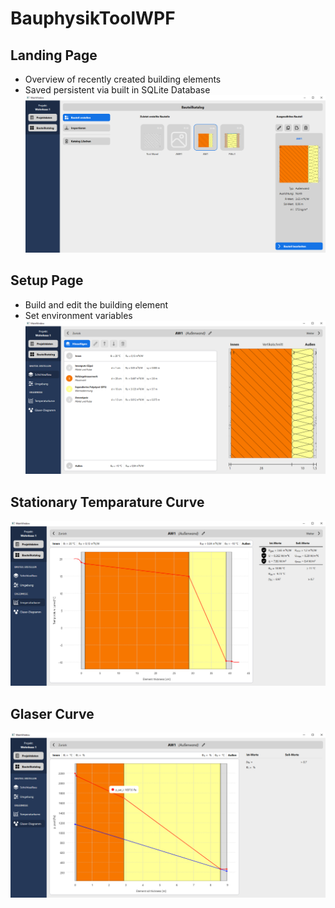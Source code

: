 # BauphysikToolWPF

## Landing Page
- Overview of recently created building elements
- Saved persistent via built in SQLite Database
![alt text](./Resources/MarkdownImages/FO0_LandingPage.png "Landing Page")

## Setup Page
- Build and edit the building element
- Set environment variables
![alt text](./Resources/MarkdownImages/FO1_SetupLayer.png "Edit Element & Environment Variables")

## Stationary Temparature Curve
![alt text](./Resources/MarkdownImages/FO2_Temperature.png "Temperature Curve")

## Glaser Curve
![alt text](./Resources/MarkdownImages/FO3_Moisture.png "Glaser Curve")
